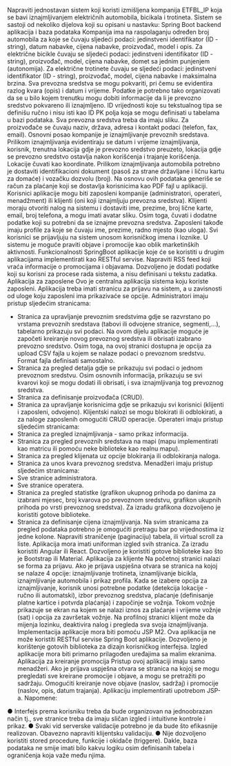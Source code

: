 Napraviti jednostavan sistem koji koristi izmišljena kompanija ETFBL_IP koja se bavi
iznajmljivanjem električnih automobila, bicikala i trotineta. Sistem se sastoji od nekoliko dijelova
koji su opisani u nastavku:
Spring Boot backend aplikacija i baza podataka
Kompanija ima na raspolaganju određen broj automobila za koje se čuvaju sljedeći podaci:
jedinstveni identifikator (ID - string), datum nabavke, cijena nabavke, proizvođač, model i opis.
Za električne bicikle čuvaju se sljedeći podaci: jedinstveni identifikator (ID - string), proizvođač,
model, cijena nabavke, domet sa jednim punjenjem (autonomija). Za električne trotinete čuvaju
se sljedeći podaci: jedinstveni identifikator (ID - string), proizvođač, model, cijena nabavke i
maksimalna brzina. Sva prevozna sredstva se mogu pokvariti, pri čemu se evidentira razlog
kvara (opis) i datum i vrijeme. Podatke je potrebno tako organizovati da se u bilo kojem trenutku
mogu dobiti informacije da li je prevozno sredstvo pokvareno ili iznajmljeno. ID vrijednosti koje
su tekstualnog tipa se definišu ručno i nisu isti kao ID PK polja koja se mogu definisati u
tabelama u bazi podataka. Sva prevozna sredstva treba da imaju sliku. Za proizvođače se
čuvaju naziv, država, adresa i kontakt podaci (telefon, fax, email).
Osnovni posao kompanije je iznajmljivanje prevoznih sredstava. Prilikom iznajmljivanja
evidentiraju se datum i vrijeme iznajmljivanja, korisnik, trenutna lokacija gdje je prevozno
sredstvo preuzeto, lokacija gdje se prevozno sredstvo ostavlja nakon korišćenja i trajanje
korišćenja. Lokacije čuvati kao koordinate. Prilikom iznajmljivanja automobila potrebno je
dostaviti identifikacioni dokument (pasoš za strane državljane i ličnu kartu za domaće) i vozačku
dozvolu (broj). Na osnovu ovih podataka generiše se račun za plaćanje koji se dostavlja
korisnicima kao PDF fajl u aplikaciji.
Korisnici aplikacije mogu biti zaposleni kompanije (administratori, operateri, menadžment) ili
klijenti (oni koji iznajmljuju prevozna sredstva). Klijenti moraju otvoriti nalog na sistemu i
dostaviti ime, prezime, broj lične karte, email, broj telefona, a mogu imati avatar sliku. Osim
toga, čuvati i dodatne podatke koji su potrebni da se iznajme prevozna sredstva. Zaposleni
takođe imaju profile za koje se čuvaju ime, prezime, radno mjesto (kao uloga). Svi korisnici se
prijavljuju na sistem unosom korisničkog imena i loznike.
U sistemu je moguće praviti objave i promocije kao oblik marketinških aktivnosti.
Funkcionalnosti SpringBoot aplikacije koje će se koristiti u drugim aplikacijama implementirati
kao RESTful servise. Napraviti RSS feed koji vraća informacije o promocijama i objavama.
Dozvoljeno je dodati podatke koji su korisni za procese rada sistema, a nisu definisani u tekstu
zadatka.
Aplikacija za zaposlene
Ovo je centralna aplikacija sistema koju koriste zaposleni. Aplikacija treba imati stranicu za
prijavu na sistem, a u zavisnosti od uloge koju zaposleni ima prikazivaće se opcije.
Administratori imaju pristup sljedećim stranicama:
- Stranica za upravljanje prevoznim sredstvima gdje se razvrstano po vrstama prevoznih
sredstava (tabovi ili odvojene stranice, segmenti,...), tabelarno prikazuju svi podaci. Na
ovom dijelu aplikacije moguće je započeti kreiranje novog prevoznog sredstva ili obrisati
izabrano prevozno sredstvo. Osim toga, na ovoj stranici dostupna je opcija za upload
CSV fajla u kojem se nalaze podaci o prevoznom sredstvu. Format fajla definisati
samostalno.
- Stranica za pregled detalja gdje se prikazuju svi podaci o jednom prevoznom sredstvu.
Osim osnovnih informacija, prikazuju se svi kvarovi koji se mogu dodati ili obrisati, i sva
iznajmljivanja tog prevoznog sredstva.
- Stranica za definisanje proizvođača (CRUD).
- Stranica za upravljanje korisnicima gdje se prikazuju svi korisnici (klijenti i zaposleni,
odvojeno). Klijentski nalozi se mogu blokirati ili odblokirati, a za naloge zaposlenih
omogućiti CRUD operacije.
Operateri imaju pristup sljedećim stranicama:
- Stranica za pregled iznajmljivanja - samo prikaz informacija.
- Stranica za pregled prevoznih sredstava na mapi (mapu implementirati kao matricu ili
pomoću neke biblioteke kao realnu mapu).
- Stranica za pregled klijenata uz opcije blokiranja ili odblokiranja naloga.
- Stranica za unos kvara prevoznog sredstva.
Menadžeri imaju pristup sljedećim stranicama:
- Sve stranice administratora.
- Sve stranice operatera.
- Stranica za pregled statistke (grafikon ukupnog prihoda po danima za izabrani mjesec,
broj kvarova po prevoznom sredstvu, grafikon ukupnih prihoda po vrsti prevoznog
sredstva). Za izradu grafikona dozvoljeno je koristiti gotove biblioteke.
- Stranica za definisanje cijena iznajmljivanja.
Na svim stranicama za pregled podataka potrebno je omogućiti pretragu bar po vrijednostima iz
jedne kolone. Napraviti straničenje (paginaciju) tabela, ili virtual scroll za liste.
Aplikacija mora imati uniforman izgled svih stranica. Za izradu koristiti Angular ili React.
Dozvoljeno je koristiti gotove biblioteke kao što je Bootstrap ili Material.
Aplikacija za klijente
Na početnoj stranici nalazi se forma za prijavu. Ako je prijava uspješna otvara se stranica na
kojoj se nalaze 4 opcije: iznajmljivanje trotineta, iznamljivanje bicikla, iznajmljivanje automobila i
prikaz profila. Kada se izabere opcija za iznajmljivanje, korisnik unosi potrebne podatke
(detekcija lokacije - ručno ili automatski), izbor prevoznog sredstva, plaćanje (definisanje platne
kartice i potvrda plaćanja) i započinje se vožnja. Tokom vožnje prikazuje se ekran na kojem se
nalazi iznos za plaćanje i vrijeme vožnje (sat) i opcija za završetak vožnje. Na profilnoj stranici
klijent može da mijenja lozinku, deaktivira nalog i pregleda sva svoja iznajmljivanja.
Implementacija aplikacije mora biti pomoću JSP M2. Ova aplikacija ne može koristiti RESTful
servise Spring Boot aplikacije. Dozvoljeno je korištenje gotovih biblioteka za dizajn korisničkog
interfejsa. Izgled aplikacije mora biti primarno prilagođen uređajima sa malim ekranima.
Aplikacija za kreiranje promocija
Pristup ovoj aplikaciji imaju samo menadžeri. Ako je prijava uspješna otvara se stranica na kojoj
se mogu pregledati sve kreirane promocije i objave, a mogu se pretražiti po sadržaju. Omogućiti
kreiranje nove objave (naslov, sadržaj) i promocije (naslov, opis, datum trajanja).
Aplikaciju implementirati upotrebom JSP-a.
Napomene:


● Interfejs prema korisniku treba da bude organizovan na jednoobrazan način tj., sve
stranice treba da imaju sličan izgled i intuitivne kontrole i prikaz.
● Svaki vid serverske validacije potrebno je da bude što efikasnije realizovan. Obavezno
napraviti klijentsku validaciju.
● Nije dozvoljeno koristiti stored procedure, funkcije i okidače (triggere). Dakle, baza
podataka ne smije imati bilo kakvu logiku osim definisanih tabela i ograničenja koja važe
među njima.

